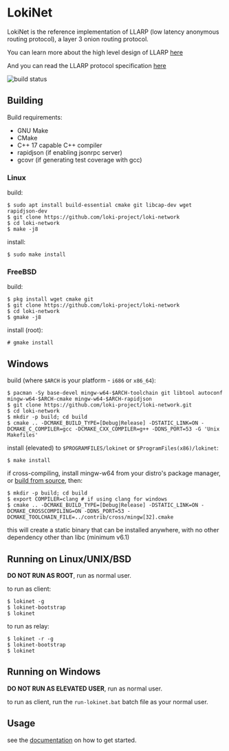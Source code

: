 # LokiNet

LokiNet is the reference implementation of LLARP (low latency anonymous routing protocol), a layer 3 onion routing protocol.

You can learn more about the high level design of LLARP [here](docs/high-level.txt)

And you can read the LLARP protocol specification [here](docs/proto_v0.txt)

![build status](https://gitlab.com/lokiproject/loki-network/badges/master/pipeline.svg "build status")

## Building

Build requirements:

* GNU Make
* CMake
* C++ 17 capable C++ compiler
* rapidjson (if enabling jsonrpc server)
* gcovr (if generating test coverage with gcc)

### Linux

build:

    $ sudo apt install build-essential cmake git libcap-dev wget rapidjson-dev
    $ git clone https://github.com/loki-project/loki-network
    $ cd loki-network
    $ make -j8

install:

    $ sudo make install


### FreeBSD

build:

    $ pkg install wget cmake git
    $ git clone https://github.com/loki-project/loki-network
    $ cd loki-network
    $ gmake -j8

install (root):

    # gmake install

## Windows

build (where `$ARCH` is your platform - `i686` or `x86_64`):

    $ pacman -Sy base-devel mingw-w64-$ARCH-toolchain git libtool autoconf mingw-w64-$ARCH-cmake mingw-w64-$ARCH-rapidjson
    $ git clone https://github.com/loki-project/loki-network.git
    $ cd loki-network
    $ mkdir -p build; cd build
    $ cmake .. -DCMAKE_BUILD_TYPE=[Debug|Release] -DSTATIC_LINK=ON -DCMAKE_C_COMPILER=gcc -DCMAKE_CXX_COMPILER=g++ -DDNS_PORT=53 -G 'Unix Makefiles'

install (elevated) to `$PROGRAMFILES/lokinet` or `$ProgramFiles(x86)/lokinet`:

    $ make install

if cross-compiling, install mingw-w64 from your distro's package manager, or [build from source](https://sourceforge.net/p/mingw-w64/wiki2/Cross%20Win32%20and%20Win64%20compiler/), then:

    $ mkdir -p build; cd build
    $ export COMPILER=clang # if using clang for windows
    $ cmake .. -DCMAKE_BUILD_TYPE=[Debug|Release] -DSTATIC_LINK=ON -DCMAKE_CROSSCOMPILING=ON -DDNS_PORT=53 -DCMAKE_TOOLCHAIN_FILE=../contrib/cross/mingw[32].cmake

this will create a static binary that can be installed anywhere, with no other dependency other than libc (minimum v6.1)

## Running on Linux/UNIX/BSD

**DO NOT RUN AS ROOT**, run as normal user.

to run as client:

    $ lokinet -g
    $ lokinet-bootstrap
    $ lokinet

to run as relay:

    $ lokinet -r -g
    $ lokinet-bootstrap
    $ lokinet


## Running on Windows

**DO NOT RUN AS ELEVATED USER**, run as normal user.

to run as client, run the `run-lokinet.bat` batch file as your normal user.


## Usage

see the [documentation](https://loki-project.github.io/loki-docs/Lokinet/LokinetOverview/) on how to get started.
